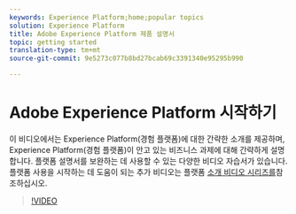 ```yaml
---
keywords: Experience Platform;home;popular topics
solution: Experience Platform
title: Adobe Experience Platform 제품 설명서
topic: getting started
translation-type: tm+mt
source-git-commit: 9e5273c077b8bd27bcab69c3391340e95295b990

---
```



# Adobe Experience Platform 시작하기

이 비디오에서는 Experience Platform(경험 플랫폼)에 대한 간략한 소개를 제공하며, Experience Platform(경험 플랫폼)이 안고 있는 비즈니스 과제에 대해 간략하게 설명합니다. 플랫폼 설명서를 보완하는 데 사용할 수 있는 다양한 비디오 자습서가 있습니다. 플랫폼 사용을 시작하는 데 도움이 되는 추가 비디오는 플랫폼 [소개 비디오 시리즈를](https://docs.adobe.com/content/help/en/platform-learn/tutorials/intro-to-platform/overview.html)참조하십시오.

>[!VIDEO](https://video.tv.adobe.com/v/32797?quality=12&learn=on)